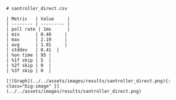 
    # santroller_direct.csv

    | Metric   | Value     |
    | -------- | --------- |
    | poll rate | 1ms      |
    | min      | 0.48     |
    | max      | 2.19     |
    | avg      | 1.01     |
    | stddev   | 0.41  |
    | %on time | 95 |
    | %1f skip | 5  |
    | %2f skip | 0  |
    | %3f skip | 0  |

    [![Graph](../../assets/images/results/santroller_direct.png){: class="big-image" }](../../assets/images/results/santroller_direct.png)

    